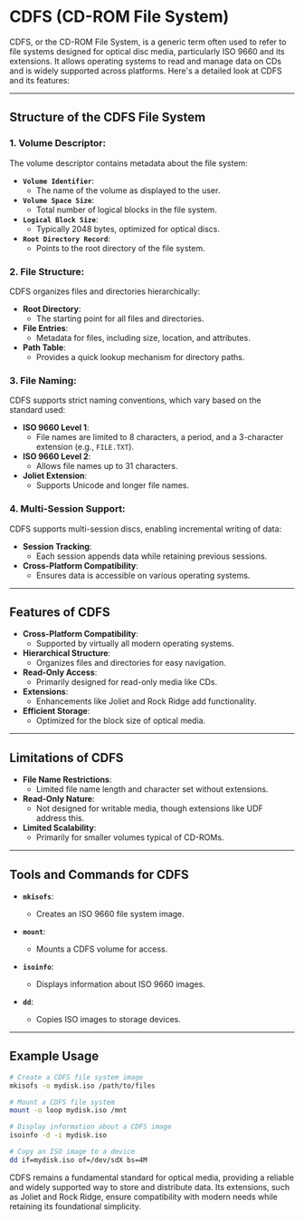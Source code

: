 # CDFS (CD-ROM File System)

CDFS, or the CD-ROM File System, is a generic term often used to refer to file systems designed for optical disc media, particularly ISO 9660 and its extensions. It allows operating systems to read and manage data on CDs and is widely supported across platforms. Here's a detailed look at CDFS and its features:

---

## Structure of the CDFS File System

### 1. Volume Descriptor:
The volume descriptor contains metadata about the file system:

- **`Volume Identifier`**:
    - The name of the volume as displayed to the user.
- **`Volume Space Size`**:
    - Total number of logical blocks in the file system.
- **`Logical Block Size`**:
    - Typically 2048 bytes, optimized for optical discs.
- **`Root Directory Record`**:
    - Points to the root directory of the file system.

### 2. File Structure:
CDFS organizes files and directories hierarchically:

- **Root Directory**:
    - The starting point for all files and directories.
- **File Entries**:
    - Metadata for files, including size, location, and attributes.
- **Path Table**:
    - Provides a quick lookup mechanism for directory paths.

### 3. File Naming:
CDFS supports strict naming conventions, which vary based on the standard used:

- **ISO 9660 Level 1**:
    - File names are limited to 8 characters, a period, and a 3-character extension (e.g., `FILE.TXT`).
- **ISO 9660 Level 2**:
    - Allows file names up to 31 characters.
- **Joliet Extension**:
    - Supports Unicode and longer file names.

### 4. Multi-Session Support:
CDFS supports multi-session discs, enabling incremental writing of data:

- **Session Tracking**:
    - Each session appends data while retaining previous sessions.
- **Cross-Platform Compatibility**:
    - Ensures data is accessible on various operating systems.

---

## Features of CDFS

- **Cross-Platform Compatibility**:
    - Supported by virtually all modern operating systems.
- **Hierarchical Structure**:
    - Organizes files and directories for easy navigation.
- **Read-Only Access**:
    - Primarily designed for read-only media like CDs.
- **Extensions**:
    - Enhancements like Joliet and Rock Ridge add functionality.
- **Efficient Storage**:
    - Optimized for the block size of optical media.

---

## Limitations of CDFS

- **File Name Restrictions**:
    - Limited file name length and character set without extensions.
- **Read-Only Nature**:
    - Not designed for writable media, though extensions like UDF address this.
- **Limited Scalability**:
    - Primarily for smaller volumes typical of CD-ROMs.

---

## Tools and Commands for CDFS

- **`mkisofs`**:
    - Creates an ISO 9660 file system image.

- **`mount`**:
    - Mounts a CDFS volume for access.

- **`isoinfo`**:
    - Displays information about ISO 9660 images.

- **`dd`**:
    - Copies ISO images to storage devices.

---

## Example Usage

```bash
# Create a CDFS file system image
mkisofs -o mydisk.iso /path/to/files

# Mount a CDFS file system
mount -o loop mydisk.iso /mnt

# Display information about a CDFS image
isoinfo -d -i mydisk.iso

# Copy an ISO image to a device
dd if=mydisk.iso of=/dev/sdX bs=4M
```

CDFS remains a fundamental standard for optical media, providing a reliable and widely supported way to store and distribute data. Its extensions, such as Joliet and Rock Ridge, ensure compatibility with modern needs while retaining its foundational simplicity. 

